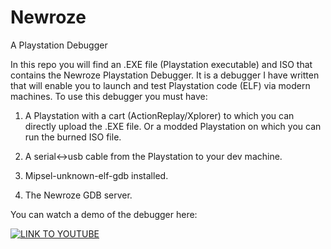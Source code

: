 # Newroze
A Playstation Debugger 

In this repo you will find an .EXE file (Playstation executable) and ISO
that contains the Newroze Playstation Debugger. 
It is a debugger I have written that will enable you to launch and test Playstation code (ELF) via modern machines. 
To use this debugger you must have:

1. A Playstation with a cart (ActionReplay/Xplorer) to which you can directly upload the .EXE file. Or a modded Playstation on which you can run the burned ISO file.

2. A serial<->usb cable from the Playstation to your dev machine.

3. Mipsel-unknown-elf-gdb installed.

4. The Newroze GDB server.

You can watch a demo of the debugger here:

[![LINK TO YOUTUBE](https://img.youtube.com/vi/2cDi7pAbXTc/0.jpg)](https://www.youtube.com/watch?v=2cDi7pAbXTc)
